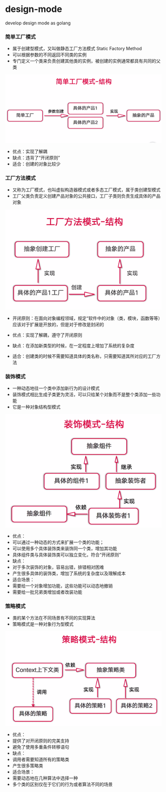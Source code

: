 # design-mode
develop design mode as golang

### 简单工厂模式
- 属于创建型模式，又叫做静态工厂方法模式 Static Factory Method
- 可以根据参数的不同返回不同类的实例
- 专门定义一个类来负责创建其他类的实例，被创建的实例通常都具有共同的父类

![golang设计模式](images/static-factory-method.png "golang设计模式")

- 优点：实现了解耦
- 缺点：违背了“开闭原则”
- 适合：创建的对象比较少

### 工厂方法模式
- 又称为工厂模式，也叫虚拟构造器模式或者多态工厂模式，属于类创建型模式
- 工厂父类负责定义创建产品对象的公共接口，工厂子类则负责生成具体的产品对象

![golang设计模式](images/factory-method.png "golang设计模式")

- 开闭原则：在面向对象编程领域，规定“软件中的对象（类，模块，函数等等）应该对于扩展是开放的，但是对于修改是封闭的

- 优点：实现了解耦，遵守了开闭原则
- 缺点：在添加新类型的时候，在一定程度上增加了系统的复杂度
- 适合：创建类的时候不需要知道具体的类名称，只需要知道其所对应的工厂方法

### 装饰模式
- 一种动态地往一个类中添加新行为的设计模式
- 装饰模式相比生成子类更为灵活，可以只给某个对象而不是整个类添加一些功能
- 它是一种对象结构型模式

![golang设计模式](images/decorate-mode.png "golang设计模式")

- 优点：
- 可以通过一种动态的方式来扩展一个类的功能；
- 可以使用多个具体装饰类来装饰同一个类，增加其功能
- 具体组件类与具体装饰类可以独立变化，符合“开闭原则”
- 缺点：
- 对于多次装饰的对象，容易出错，排错相对困难
- 产生很多具体的装饰类，增加了系统的复杂度以及理解成本
- 适合场景：
- 需要给一个对象增加功能，这些功能可以动态地撤销
- 需要给一批兄弟类增加或者改装功能

### 策略模式
- 类的某个方法在不同场景有不同的实现算法
- 策略模式是一种对象行为型模式

![golang设计模式](images/strategy-mode.png "golang设计模式")

- 优点：
- 提供了对开闭原则的完美支持
- 避免了使用多重条件转移语句
- 缺点：
- 调用者需要知道所有的策略类
- 产生很多策略类
- 适合场景：
- 需要动态地在几种算法中选择一种
- 多个类的区别仅在于它们的行为或者算法不同的场景
